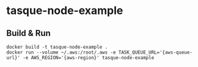 # tasque-node-example

## Build & Run
```
docker build -t tasque-node-example .
docker run --volume ~/.aws:/root/.aws -e TASK_QUEUE_URL='{aws-queue-url}' -e AWS_REGION='{aws-region}' tasque-node-example
```
